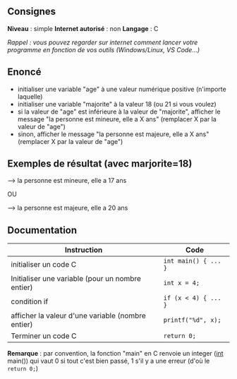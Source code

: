 ## Consignes

**Niveau** : simple
**Internet autorisé** : non
**Langage** : C

_Rappel : vous pouvez regarder sur internet comment lancer votre programme en fonction de vos outils (Windows/Linux, VS Code...)_
## Enoncé

- initialiser une variable "age" à une valeur numérique positive (n'importe laquelle)
- initialiser une variable "majorite" à la valeur 18 (ou 21 si vous voulez)
- si la valeur de "age" est inférieure à la valeur de "majorite", afficher le message "la personne est mineure, elle a X ans" (remplacer X par la valeur de "age")
- sinon, afficher le message "la personne est majeure, elle a X ans" (remplacer X par la valeur de "age")

## Exemples de résultat (avec marjorite=18)

--> la personne est mineure, elle a 17 ans

OU

--> la personne est majeure, elle a 20 ans

## Documentation
| Instruction                                       | Code                     |
| ------------------------------------------------- | ------------------------ |
| initialiser un code C                             | `int main() { ... }`     |
| Initialiser une variable (pour un nombre entier)  | `int x = 4;`             |
| condition if                                      | `if (x < 4) { ... }`<br> |
| afficher la valeur d'une variable (nombre entier) | `printf("%d", x);`       |
| Terminer un code C                                | `return 0;`              |
**Remarque** : par convention, la fonction "main" en C renvoie un integer (<u>int</u> main()) qui vaut 0 si tout c'est bien passé, 1 s'il y a une erreur (d'où le `return 0;`)
